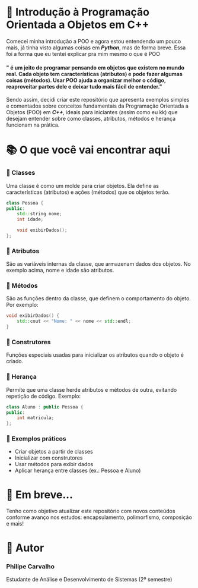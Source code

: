 # 🧱 Introdução à Programação Orientada a Objetos em C++

Comecei minha introdução a POO e agora estou entendendo um pouco mais, já tinha visto algumas coisas em ***Python***, mas de forma breve. Essa foi a forma que eu tentei explicar pra mim mesmo o que é POO

#### " é um jeito de programar pensando em objetos que existem no mundo real. Cada objeto tem características (atributos) e pode fazer algumas coisas (métodos). Usar POO ajuda a organizar melhor o código, reaproveitar partes dele e deixar tudo mais fácil de entender."

Sendo assim, decidi criar este repositório que apresenta exemplos simples e comentados sobre conceitos fundamentais da Programação Orientada a Objetos (POO) em ***C++***, ideais para iniciantes (assim como eu kk) que desejam entender sobre como classes, atributos, métodos e herança funcionam na prática. 

# 📚 O que você vai encontrar aqui
### 🔹 Classes
Uma classe é como um molde para criar objetos. Ela define as características (atributos) e ações (métodos) que os objetos terão.

``` cpp
class Pessoa {
public:
    std::string nome;
    int idade;

    void exibirDados();
};
```

### 🔹 Atributos
São as variáveis internas da classe, que armazenam dados dos objetos. No exemplo acima, nome e idade são atributos.

### 🔹 Métodos
São as funções dentro da classe, que definem o comportamento do objeto. Por exemplo:

``` cpp
void exibirDados() {
    std::cout << "Nome: " << nome << std::endl;
}
```

### 🔹 Construtores
Funções especiais usadas para inicializar os atributos quando o objeto é criado.

### 🔹 Herança
Permite que uma classe herde atributos e métodos de outra, evitando repetição de código. Exemplo:

``` cpp
class Aluno : public Pessoa {
public:
    int matricula;
};
```

### 🧪 Exemplos práticos
* Criar objetos a partir de classes
* Inicializar com construtores
* Usar métodos para exibir dados
* Aplicar herança entre classes (ex.: Pessoa e Aluno) 


# 🚀 Em breve...
Tenho como objetivo atualizar este repositório com novos conteúdos conforme avanço nos estudos: encapsulamento, polimorfismo, composição e mais!


# 📌 Autor
### Philipe Carvalho
Estudante de Análise e Desenvolvimento de Sistemas (2º semestre)
